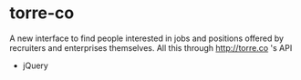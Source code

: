 # torre-co
A new interface to find people interested in jobs and positions offered by recruiters and enterprises themselves.
All this through http://torre.co 's API

- jQuery